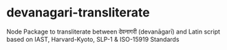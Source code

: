 # devanagari-transliterate
Node Package to transliterate between देवनागरी (devanāgarī) and Latin script based on IAST, Harvard-Kyoto, SLP-1 &amp; ISO-15919 Standards
